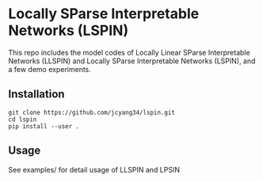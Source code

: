 # Locally SParse Interpretable Networks (LSPIN) 

This repo includes the model codes of Locally Linear SParse Interpretable Networks (LLSPIN) and Locally SParse Interpretable Networks (LSPIN), and a few demo experiments. 
 
## Installation

```
git clone https://github.com/jcyang34/lspin.git
cd lspin
pip install --user .
```

## Usage

See examples/ for detail usage of LLSPIN and LPSIN
